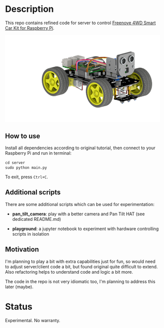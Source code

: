 # Description

This repo contains refined code for server to control [Freenove 4WD Smart Car Kit for Raspberry Pi](https://github.com/Freenove/Freenove_4WD_Smart_Car_Kit_for_Raspberry_Pi).

![Freenove 4WD Smart Car](resources/icon.png "Freenove 4WD Smart Car")


## How to use

Install all dependencies according to original tutorial, then connect to your Raspberry Pi and run in terminal:

```shell
cd server
sudo python main.py
```

To exit, press `Ctrl+C`.

## Additional scripts

There are some additional scripts which can be used for experimentation:

- __pan_tilt_camera__: play with a better camera and Pan Tilt HAT (see dedicated README.md)

- __playground__: a jupyter notebook to experiment with hardware controlling scripts in isolation


## Motivation

I'm planning to play a bit with extra capabilities just for fun, so would need to adjust server/client code a bit, but found original quite difficult to extend. Also refactoring helps to understand code and logic a bit more.

The code in the repo is not very idiomatic too, I'm planning to address this later (maybe).


# Status

Experimental. No warranty.